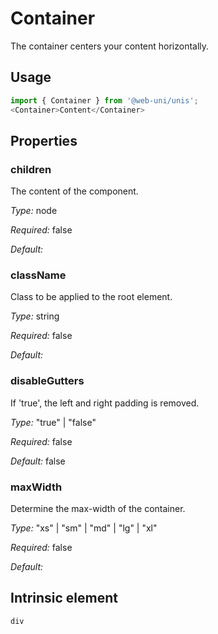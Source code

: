 # Container

The container centers your content horizontally.

## Usage

```javascript
import { Container } from '@web-uni/unis';
<Container>Content</Container>
```

## Properties

### children

The content of the component.

*Type:* node

*Required:* false

*Default:*

### className

Class to be applied to the root element.

*Type:* string

*Required:* false

*Default:*

### disableGutters

If 'true', the left and right padding is removed.

*Type:* "true" | "false"

*Required:* false

*Default:* false

### maxWidth

Determine the max-width of the container.

*Type:* "xs" | "sm" | "md" | "lg" | "xl"

*Required:* false

*Default:*

## Intrinsic element

```
div
```
